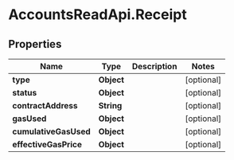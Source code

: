 # AccountsReadApi.Receipt

## Properties

Name | Type | Description | Notes
------------ | ------------- | ------------- | -------------
**type** | **Object** |  | [optional] 
**status** | **Object** |  | [optional] 
**contractAddress** | **String** |  | [optional] 
**gasUsed** | **Object** |  | [optional] 
**cumulativeGasUsed** | **Object** |  | [optional] 
**effectiveGasPrice** | **Object** |  | [optional] 



